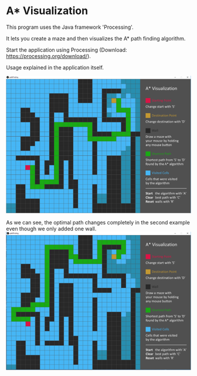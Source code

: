 # A* Visualization
This program uses the Java framework 'Processing'. 

It lets you create a maze and then visualizes the A* path finding algorithm.

Start the application using Processing (Download: https://processing.org/download/).

Usage explained in the application itself.

![Alt text](/Screenshot1.png?raw=true)

As we can see, the optimal path changes completely in the second example even though we only added one wall.
![Alt text](/Screenshot2.png?raw=true)
